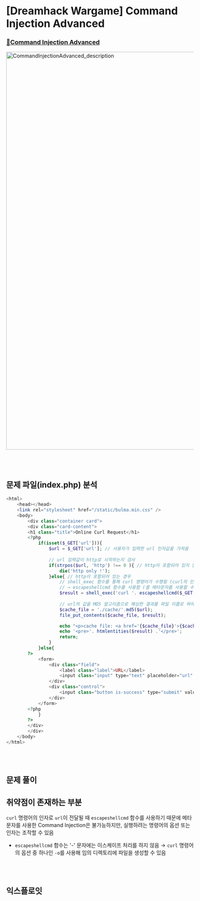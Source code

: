 # [Dreamhack Wargame] Command Injection Advanced
### [🚩Command Injection Advanced](https://dreamhack.io/wargame/challenges/413/)
<img width="1069" alt="CommandInjectionAdvanced_description" src="https://github.com/augustf86/Today_I_Learn/assets/122844932/9012fc35-0864-40c2-b060-5054290718a8">

<br/><br/>

## 문제 파일(index.php) 분석
```php
<html>
    <head></head>
    <link rel="stylesheet" href="/static/bulma.min.css" />
    <body>
        <div class="container card">
        <div class="card-content">
        <h1 class="title">Online Curl Request</h1>
        <?php
            if(isset($_GET['url'])){
                $url = $_GET['url']; // 사용자가 입력한 url 인자값을 가져옴
            
                // url 입력값이 http로 시작하는지 검사
                if(strpos($url, 'http') !== 0 ){ // http이 포함되어 있지 않은 경우
                    die('http only !');
                }else{ // http이 포함되어 있는 경우
                    // shell_exec 함수를 통해 curl 명령어가 수행됨 (curl의 인자로 url이 전달됨)
                    // → escapeshellcmd 함수를 사용함 (셸 메타문자를 사용할 수 없지만, 명령어의 옵션 또는 인자는 조작할 수 있음)
                    $result = shell_exec('curl '. escapeshellcmd($_GET['url']));
                
                    // url의 값을 MD5 알고리즘으로 해싱한 결과를 파일 이름로 하여 curl 명령어의 실행 결과를 cache 디렉터리에 저장함
                    $cache_file = './cache/'.md5($url);
                    file_put_contents($cache_file, $result);

                    echo "<p>cache file: <a href='{$cache_file}'>{$cache_file}</a></p>";
                    echo '<pre>'. htmlentities($result) .'</pre>';
                    return;
                }
            }else{
        ?>
            <form>
                <div class="field">
                    <label class="label">URL</label>
                    <input class="input" type="text" placeholder="url" name="url" required>
                </div>
                <div class="control">
                    <input class="button is-success" type="submit" value="submit">
                </div>
            </form>
        <?php
            }
        ?>
        </div>
        </div>
    </body>
</html>
```

<br/><br/>

## 문제 풀이
## 취약점이 존재하는 부분
```curl``` 명령어의 인자로 ```url```이 전달될 때 ```escapeshellcmd``` 함수를 사용하기 때문에 메타 문자를 사용한 Command Injection은 불가능하지만, 실행하려는 명령어의 옵션 또는 인자는 조작할 수 있음
* ```escapeshellcmd``` 함수는 '-' 문자에는 이스케이프 처리를 하지 않음 → ```curl``` 명령어의 옵션 중 하나인 ```-o```를 사용해 임의 디렉토리에 파일을 생성할 수 있음

<br/><br/>

## 익스플로잇
